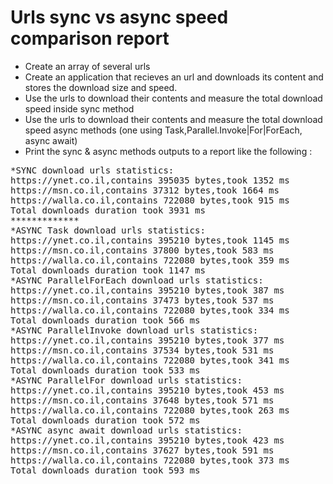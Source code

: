 ﻿# Urls sync vs async speed comparison report
* Create an array of several urls 
* Create an application that recieves an url and downloads its content and stores the download size and speed.
* Use the urls to download their contents and measure the total download speed inside sync method 
* Use the urls to download their contents and measure the total download speed async methods (one using Task,Parallel.Invoke|For|ForEach, async await)
* Print the sync & async methods outputs to a report like the following :

<pre>
*SYNC download urls statistics:
https://ynet.co.il,contains 395035 bytes,took 1352 ms
https://msn.co.il,contains 37312 bytes,took 1664 ms
https://walla.co.il,contains 722080 bytes,took 915 ms
Total downloads duration took 3931 ms
*************
*ASYNC Task download urls statistics:
https://ynet.co.il,contains 395210 bytes,took 1145 ms
https://msn.co.il,contains 37800 bytes,took 583 ms
https://walla.co.il,contains 722080 bytes,took 359 ms
Total downloads duration took 1147 ms
*ASYNC ParallelForEach download urls statistics:
https://ynet.co.il,contains 395210 bytes,took 387 ms
https://msn.co.il,contains 37473 bytes,took 537 ms
https://walla.co.il,contains 722080 bytes,took 334 ms
Total downloads duration took 566 ms
*ASYNC ParallelInvoke download urls statistics:
https://ynet.co.il,contains 395210 bytes,took 377 ms
https://msn.co.il,contains 37534 bytes,took 531 ms
https://walla.co.il,contains 722080 bytes,took 341 ms
Total downloads duration took 533 ms
*ASYNC ParallelFor download urls statistics:
https://ynet.co.il,contains 395210 bytes,took 453 ms
https://msn.co.il,contains 37648 bytes,took 571 ms
https://walla.co.il,contains 722080 bytes,took 263 ms
Total downloads duration took 572 ms
*ASYNC async await download urls statistics:
https://ynet.co.il,contains 395210 bytes,took 423 ms
https://msn.co.il,contains 37627 bytes,took 591 ms
https://walla.co.il,contains 722080 bytes,took 373 ms
Total downloads duration took 593 ms
</pre>